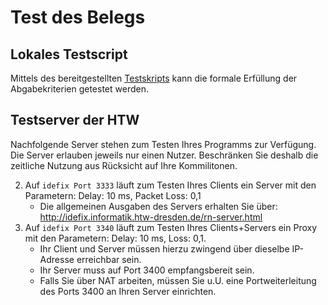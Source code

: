 # Test des Belegs

## Lokales Testscript
Mittels des bereitgestellten [Testskripts](test_beleg_lokal.sh) kann die formale Erfüllung der Abgabekriterien getestet werden.

## Testserver der HTW
Nachfolgende Server stehen zum Testen Ihres Programms zur Verfügung. Die Server erlauben jeweils nur einen Nutzer. Beschränken Sie deshalb die zeitliche Nutzung aus Rücksicht auf Ihre Kommilitonen.

2. Auf `idefix Port 3333` läuft zum Testen Ihres Clients ein Server mit den Parametern: Delay: 10 ms, Packet Loss: 0,1
   * Die allgemeinen Ausgaben des Servers erhalten Sie über: http://idefix.informatik.htw-dresden.de/rn-server.html
3. Auf `idefix Port 3340` läuft zum Testen Ihres Clients+Servers ein Proxy mit den Parametern: Delay: 10 ms, Loss: 0,1.
   * Ihr Client und Server müssen hierzu zwingend über dieselbe IP-Adresse erreichbar sein.
   * Ihr Server muss auf Port 3400 empfangsbereit sein.
   * Falls Sie über NAT arbeiten, müssen Sie u.U. eine Portweiterleitung des Ports 3400 an Ihren Server einrichten.


<!--
1. Auf `idefix Port 3330` läuft zum Testen Ihres Clients ein Server mit den Parametern: Delay: 0 ms, Packet Loss: 0,0
   * Die allgemeinen Ausgaben des Servers erhalten Sie über: http://idefix.informatik.htw-dresden.de/rn-server0

   * Debugausgaben des Servers erhalten Sie über: http://idefix.informatik.htw-dresden.de/rn-server0-debug
   * Debugausgaben des Servers erhalten Sie über: http://idefix.informatik.htw-dresden.de/rn-server1-debug
-->
